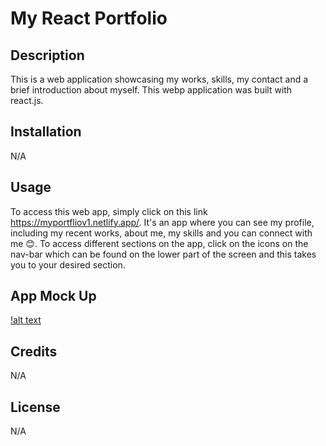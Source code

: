 # My React Portfolio

## Description
This is a web application showcasing my works, skills, my contact and a brief introduction about myself. This webp application was built with react.js.

## Installation
N/A

## Usage
To access this web app, simply click on this link https://myportfliov1.netlify.app/. It's an app where you can see my profile, including my recent works, about me, my skills and you can connect with me 😊. To access different sections on the app, click on the icons on the nav-bar which can be found on the lower part of the screen and this takes you to your desired section.

## App Mock Up
[!alt text](./public/assets/publicImage/portfolio%20mock.png)

## Credits
N/A

## License
N/A